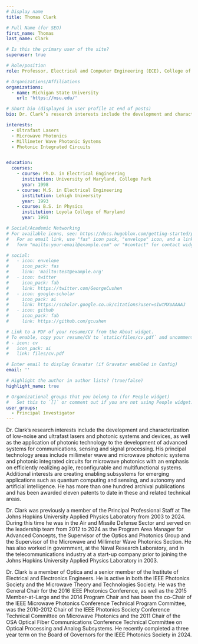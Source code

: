 ```yaml
---
# Display name
title: Thomas Clark

# Full Name (for SEO)
first_name: Thomas
last_name: Clark

# Is this the primary user of the site?
superuser: true

# Role/position
role: Professor, Electrical and Computer Engineering (ECE), College of Engineering 

# Organizations/Affiliations
organizations:
  - name: Michigan State University
    url: 'https://msu.edu/'

# Short bio (displayed in user profile at end of posts)
bio: Dr. Clark’s research interests include the development and characterization of low-noise and ultrafast lasers and photonic systems and devices, as well as the application of photonic technology to the development of advanced systems for communications, sensing and signal processing. 

interests:
  - Ultrafast Lasers
  - Microwave Photonics
  - Millimeter Wave Photonic Systems
  - Photonic Integrated Circuits


education:
  courses:
    - course: Ph.D. in Electrical Engineering
      institution: University of Maryland, College Park
      year: 1998
    - course: M.S. in Electrical Engineering
      institution: Lehigh University
      year: 1993
    - course: B.S. in Physics
      institution: Loyola College of Maryland
      year: 1991

# Social/Academic Networking
# For available icons, see: https://docs.hugoblox.com/getting-started/page-builder/#icons
#   For an email link, use "fas" icon pack, "envelope" icon, and a link in the
#   form "mailto:your-email@example.com" or "#contact" for contact widget.

# social:
#   - icon: envelope
#     icon_pack: fas
#     link: 'mailto:test@example.org'
#   - icon: twitter
#     icon_pack: fab
#     link: https://twitter.com/GeorgeCushen
#   - icon: google-scholar
#     icon_pack: ai
#     link: https://scholar.google.co.uk/citations?user=sIwtMXoAAAAJ
#   - icon: github
#     icon_pack: fab
#     link: https://github.com/gcushen

# Link to a PDF of your resume/CV from the About widget.
# To enable, copy your resume/CV to `static/files/cv.pdf` and uncomment the lines below.
# - icon: cv
#   icon_pack: ai
#   link: files/cv.pdf

# Enter email to display Gravatar (if Gravatar enabled in Config)
email: ''

# Highlight the author in author lists? (true/false)
highlight_name: true

# Organizational groups that you belong to (for People widget)
#   Set this to `[]` or comment out if you are not using People widget.
user_groups:
  - Principal Investigator
---
```


Dr. Clark’s research interests include the development and characterization of low-noise and ultrafast lasers and photonic systems and devices, as well as the application of photonic technology to the development of advanced systems for communications, sensing and signal processing. His principal technology areas include millimeter wave and microwave photonic systems and photonic integrated circuits for microwave photonics with an emphasis on efficiently realizing agile, reconfigurable and multifunctional systems. Additional interests are creating enabling subsystems for emerging applications such as quantum computing and sensing, and autonomy and artificial intelligence. He has more than one hundred archival publications and has been awarded eleven patents to date in these and related technical areas.

Dr. Clark was previously a member of the Principal Professional Staff at The Johns Hopkins University Applied Physics Laboratory from 2003 to 2024. During this time he was in the Air and Missile Defense Sector and served on the leadership team from 2012 to 2024 as the Program Area Manager for Advanced Concepts, the Supervisor of the Optics and Photonics Group and the Supervisor of the Microwave and Millimeter Wave Photonics Section. He has also worked in government, at the Naval Research Laboratory, and in the telecommunications industry at a start-up company prior to joining the Johns Hopkins University Applied Physics Laboratory in 2003.

Dr. Clark is a member of Optica and a senior member of the Institute of Electrical and Electronics Engineers. He is active in both the IEEE Photonics Society and the Microwave Theory and Technologies Society. He was the General Chair for the 2016 IEEE Photonics Conference, as well as the 2015 Member-at-Large and the 2014 Program Chair and has been the co-Chair of the IEEE Microwave Photonics Conference Technical Program Committee, was the 2010-2012 Chair of the IEEE Photonics Society Conference Technical Committee on Microwave Photonics and the 2011 Chair of the OSA Optical Fiber Communications Conference Technical Committee on Optical Processing and Analog Subsystems. He recently completed a three year term on the Board of Governors for the IEEE Photonics Society in 2024.
